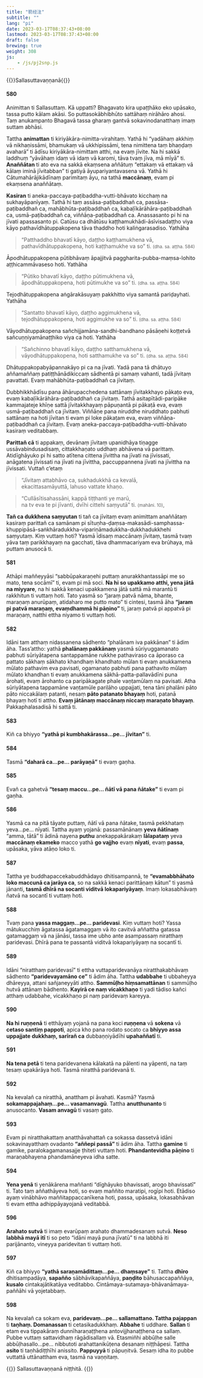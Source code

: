 ```yaml
---
title: "箭经注"
subtitle: ""
lang: "pi"
date: 2023-03-17T08:37:43+08:00
lastmod: 2023-03-17T08:37:43+08:00
draft: false
brewing: true
weight: 308
js:
    - /js/pj2snp.js
---
```


{{<subtitle>}}Sallasuttavaṇṇanā{{</subtitle>}}

#### 580

Animittan ti Sallasuttaṃ. Kā uppatti? Bhagavato kira upaṭṭhāko eko upāsako, tassa putto kālam akāsi. So puttasokābhibhūto sattāhaṃ nirāhāro ahosi. Taṃ anukampanto Bhagavā tassa gharaṃ gantvā sokavinodanatthaṃ imaṃ suttam abhāsi.

Tattha **animattan** ti kiriyākāra-nimitta-virahitaṃ. Yathā hi “yadāhaṃ akkhiṃ vā nikhaṇissāmi, bhamukaṃ vā ukkhipissāmi, tena nimittena taṃ bhaṇḍaṃ avaharā” ti ādīsu kiriyākāra-nimittam atthi, na evaṃ jīvite. Na hi sakkā laddhuṃ “yāvāhaṃ idaṃ vā idaṃ vā karomi, tāva tvaṃ jīva, mā mīyā” ti. **Anaññātan** ti ato eva na sakkā ekaṃsena aññātuṃ “ettakaṃ vā ettakaṃ vā kālaṃ iminā jīvitabban” ti gatiyā āyupariyantavasena vā. Yathā hi Cātumahārājikādīnaṃ parimitaṃ āyu, na tathā **maccānaṃ**, evam pi ekaṃsena anaññātaṃ.

**Kasiran** ti aneka-paccaya-paṭibaddha-vutti-bhāvato kicchaṃ na sukhayāpanīyaṃ. Tathā hi taṃ assāsa-paṭibaddhañ ca, passāsa-paṭibaddhañ ca, mahābhūta-paṭibaddhañ ca, kabaḷīkārāhāra-paṭibaddhañ ca, usmā-paṭibaddhañ ca, viññāṇa-paṭibaddhañ ca. Anassasanto pi hi na jīvati apassasanto pi. Catūsu ca dhātūsu kaṭṭhamukhādi-āsīvisadaṭṭho viya kāyo pathavīdhātuppakopena tāva thaddho hoti kaliṅgarasadiso. Yathāha

> “Patthaddho bhavatī kāyo, daṭṭho kaṭṭhamukhena vā,  
> pathavīdhātuppakopena, hoti kaṭṭhamukhe va so” ti. <small>(dha. sa. aṭṭha. 584)</small>

Āpodhātuppakopena pūtibhāvaṃ āpajjitvā paggharita-pubba-maṃsa-lohito aṭṭhicammāvaseso hoti. Yathāha

> “Pūtiko bhavatī kāyo, daṭṭho pūtimukhena vā,  
> āpodhātuppakopena, hoti pūtimukhe va so” ti. <small>(dha. sa. aṭṭha. 584)</small>

Tejodhātuppakopena aṅgārakāsuyaṃ pakkhitto viya samantā pariḍayhati. Yathāha

> “Santatto bhavatī kāyo, daṭṭho aggimukhena vā,  
> tejodhātuppakopena, hoti aggimukhe va so” ti. <small>(dha. sa. aṭṭha. 584)</small>

Vāyodhātuppakopena sañchijjamāna-sandhi-bandhano pāsāṇehi koṭṭetvā sañcuṇṇiyamānaṭṭhiko viya ca hoti. Yathāha

> “Sañchinno bhavatī kāyo, daṭṭho satthamukhena vā,  
> vāyodhātuppakopena, hoti satthamukhe va so” ti. <small>(dha. sa. aṭṭha. 584)</small>

Dhātuppakopabyāpannakāyo pi ca na jīvati. Yadā pana tā dhātuyo aññamaññaṃ patiṭṭhānādikiccaṃ sādhentā pi samaṃ vahanti, tadā jīvitaṃ pavattati. Evaṃ mahābhūta-paṭibaddhañ ca jīvitaṃ.

Dubbhikkhādīsu pana āhārupacchedena sattānaṃ jīvitakkhayo pākaṭo eva, evaṃ kabaḷīkārāhāra-paṭibaddhañ ca jīvitaṃ. Tathā asitapītādi-paripāke kammajateje khīṇe sattā jīvitakkhayaṃ pāpuṇantā pi pākaṭā eva, evaṃ usmā-paṭibaddhañ ca jīvitaṃ. Viññāṇe pana niruddhe niruddhato pabhuti sattānaṃ na hoti jīvitan ti evam pi loke pākaṭam eva, evaṃ viññāṇa-paṭibaddhañ ca jīvitaṃ. Evaṃ aneka-paccaya-paṭibaddha-vutti-bhāvato kasiraṃ veditabbaṃ.

**Parittañ cā** ti appakaṃ, devānaṃ jīvitaṃ upanidhāya tiṇagge ussāvabindusadisaṃ, cittakkhaṇato uddhaṃ abhāvena vā parittaṃ. Atidīghāyuko pi hi satto atītena cittena jīvittha na jīvati na jīvissati, anāgatena jīvissati na jīvati na jīvittha, paccuppannena jīvati na jīvittha na jīvissati. Vuttañ c’etaṃ

> “Jīvitaṃ attabhāvo ca, sukhadukkhā ca kevalā,  
> ekacittasamāyuttā, lahuso vattate khaṇo.

> “Cullāsītisahassāni, kappā tiṭṭhanti ye marū,  
> na tv eva te pi jīvanti, dvīhi cittehi saṃyutā” ti. <small>(mahāni. 10)</small>,

**Tañ ca dukkhena saṃyutan** ti tañ ca jīvitaṃ evaṃ animittam anaññātaṃ kasiraṃ parittañ ca samānam pi sītuṇha-ḍaṃsa-makasādi-samphassa-khuppipāsā-saṅkhāradukkha-vipariṇāmadukkha-dukkhadukkhehi saṃyutaṃ. Kiṃ vuttaṃ hoti? Yasmā īdisaṃ maccānaṃ jīvitaṃ, tasmā tvaṃ yāva taṃ parikkhayaṃ na gacchati, tāva dhammacariyam eva brūhaya, mā puttam anusocā ti.

#### 581

Athāpi maññeyyāsi “sabbūpakaraṇehi puttaṃ anurakkhantassāpi me so mato, tena socāmī” ti, evam pi mā soci. **Na hi so upakkamo atthi, yena jātā na miyyare**, na hi sakkā kenaci upakkamena jātā sattā mā marantū ti rakkhitun ti vuttaṃ hoti. Tato yasmā so “jaraṃ patvā nāma, bhante, maraṇaṃ anurūpaṃ, atidaharo me putto mato” ti cintesi, tasmā āha **“jaram pi patvā maraṇaṃ, evaṃdhammā hi pāṇino”** ti, jaraṃ patvā pi appatvā pi maraṇaṃ, natthi ettha niyamo ti vuttaṃ hoti.

#### 582

Idāni tam atthaṃ nidassanena sādhento “phalānam iva pakkānan” ti ādim āha. Tass’attho: yathā **phalānaṃ pakkānaṃ** yasmā sūriyuggamanato pabhuti sūriyātapena santappamāne rukkhe pathaviraso ca āporaso ca pattato sākhaṃ sākhato khandhaṃ khandhato mūlan ti evaṃ anukkamena mūlato pathavim eva pavisati, ogamanato pabhuti pana pathavito mūlaṃ mūlato khandhan ti evaṃ anukkamena sākhā-patta-pallavādīni puna ārohati, evaṃ ārohanto ca paripākagate phale vaṇṭamūlaṃ na pavisati. Atha sūriyātapena tappamāne vaṇṭamūle pariḷāho uppajjati, tena tāni phalāni pāto pāto niccakālaṃ patanti, nesaṃ **pāto patanato bhayaṃ** hoti, patanā bhayaṃ hotī ti attho. **Evaṃ jātānaṃ maccānaṃ niccaṃ maraṇato bhayaṃ**. Pakkaphalasadisā hi sattā ti.

#### 583

Kiñ ca bhiyyo **“yathā pi kumbhakārassa…pe… jīvitan”** ti.

#### 584

Tasmā **“daharā ca…pe… parāyaṇā”** ti evaṃ gaṇha.

#### 585

Evañ ca gahetvā **“tesaṃ maccu…pe… ñātī vā pana ñātake”** ti evam pi gaṇha.

#### 586

Yasmā ca na pitā tāyate puttaṃ, ñātī vā pana ñātake, tasmā pekkhataṃ yeva…pe… nīyati. Tattha ayaṃ yojanā: passamānānaṃ **yeva ñātīnaṃ** “amma, tātā” ti ādinā nayena **puthu** anekappakārakaṃ **lālapataṃ** yeva **maccānaṃ ekameko** macco yathā **go vajjho** evaṃ **nīyati**, evaṃ **passa**, upāsaka, yāva atāṇo loko ti.

#### 587

Tattha ye buddhapaccekabuddhādayo dhitisampannā, te **“evamabbhāhato loko maccunā ca jarāya ca**, so na sakkā kenaci parittāṇaṃ kātun” ti yasmā jānanti, **tasmā dhīrā na socanti viditvā lokapariyāyaṃ**. Imaṃ lokasabhāvaṃ ñatvā na socantī ti vuttaṃ hoti.

#### 588

Tvaṃ pana **yassa maggaṃ…pe… paridevasi**. Kiṃ vuttaṃ hoti? Yassa mātukucchiṃ āgatassa āgatamaggaṃ vā ito cavitvā aññattha gatassa gatamaggaṃ vā na jānāsi, tassa ime ubho ante asampassaṃ niratthaṃ paridevasi. Dhīrā pana te passantā viditvā lokapariyāyaṃ na socantī ti.

#### 589

Idāni “niratthaṃ paridevasī” ti ettha vuttaparidevanāya niratthakabhāvaṃ sādhento **“paridevayamāno ce”** ti ādim āha. Tattha **udabbahe** ti ubbaheyya dhāreyya, attani sañjaneyyāti attho. **Sammūḷho hiṃsamattānan** ti sammūḷho hutvā attānaṃ bādhento. **Kayirā ce naṃ vicakkhaṇo** ti yadi tādiso kañci atthaṃ udabbahe, vicakkhaṇo pi naṃ paridevaṃ kareyya.

#### 590

**Na hi ruṇṇenā** ti etthāyaṃ yojanā na pana koci **ruṇṇena** vā **sokena** vā **cetaso santiṃ pappoti**, apica kho pana rodato socato ca **bhiyyo assa uppajjate dukkhaṃ, sarīrañ ca** dubbaṇṇiyādīhi **upahaññatī** ti.

#### 591

**Na tena petā** ti tena paridevanena kālakatā na pālenti na yāpenti, na taṃ tesaṃ upakārāya hoti. Tasmā niratthā paridevanā ti.

#### 592

Na kevalañ ca niratthā, anattham pi āvahati. Kasmā? Yasmā **sokamappajahaṃ…pe… vasamanvagū**. Tattha **anutthunanto** ti anusocanto. **Vasam anvagū** ti vasaṃ gato.

#### 593

Evam pi niratthakattaṃ anatthāvahattañ ca sokassa dassetvā idāni sokavinayatthaṃ ovadanto **“aññepi passā”** ti ādim āha. Tattha **gamine** ti gamike, paralokagamanasajje ṭhiteti vuttaṃ hoti. **Phandantevidha pāṇino** ti maraṇabhayena phandamāneyeva idha satte.

#### 594

**Yena yenā** ti yenākārena maññanti “dīghāyuko bhavissati, arogo bhavissatī” ti. Tato taṃ aññathāyeva hoti, so evaṃ maññito maratipi, rogīpi hoti. Etādiso ayaṃ vinābhāvo maññitappaccanīkena hoti, passa, upāsaka, lokasabhāvan ti evam ettha adhippāyayojanā veditabbā.

#### 596

**Arahato sutvā** ti imaṃ evarūpaṃ arahato dhammadesanaṃ sutvā. **Neso labbhā mayā itī** ti so peto “idāni mayā puna jīvatū” ti na labbhā iti parijānanto, vineyya paridevitan ti vuttaṃ hoti.

#### 597

Kiñ ca bhiyyo **“yathā saraṇamādittaṃ…pe… dhaṃsaye”** ti. Tattha **dhīro** dhitisampadāya, **sapañño** sābhāvikapaññāya, **paṇḍito** bāhusaccapaññāya, **kusalo** cintakajātikatāya veditabbo. Cintāmaya-sutamaya-bhāvanāmaya-paññāhi vā yojetabbaṃ.

#### 598

Na kevalañ ca sokam eva, **paridevaṃ…pe… sallamattano. Tattha pajappan** ti **taṇhaṃ. Domanassan** ti cetasikadukkhaṃ. **Abbahe** ti uddhare. **Sallan** ti etam eva tippakāraṃ dunnīharaṇaṭṭhena antovijjhanaṭṭhena ca sallaṃ. Pubbe vuttaṃ sattavidhaṃ rāgādisallaṃ vā. Etasmiñhi abbūḷhe salle abbūḷhasallo…pe… nibbutoti arahattanikūṭena desanaṃ niṭṭhāpesi. Tattha **asito** ti taṇhādiṭṭhīhi anissito. **Pappuyyā** ti pāpuṇitvā. Sesaṃ idha ito pubbe vuttattā uttānattham eva, tasmā na vaṇṇitaṃ.

{{<eof>}}
    Sallasuttavaṇṇanā niṭṭhitā.
{{</eof>}}
